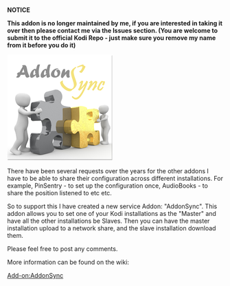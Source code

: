 __NOTICE__

__This addon is no longer maintained by me, if you are interested in taking it over then please contact me via the Issues section. (You are welcome to submit it to the official Kodi Repo - just make sure you remove my name from it before you do it)__


![AddonSync](icon.png)

There have been several requests over the years for the other addons I have to be able to share their configuration across different installations. For example, PinSentry - to set up the configuration once, AudioBooks - to share the position listened to etc etc.

So to support this I have created a new service Addon: "AddonSync". This addon allows you to set one of your Kodi installations as the "Master" and have all the other installations be Slaves. Then you can have the master installation upload to a network share, and the slave installation download them.

Please feel free to post any comments.

More information can be found on the wiki:

[Add-on:AddonSync](https://github.com/robwebset/service.addonsync/wiki)
